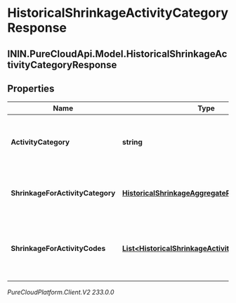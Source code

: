 # HistoricalShrinkageActivityCategoryResponse

## ININ.PureCloudApi.Model.HistoricalShrinkageActivityCategoryResponse

## Properties

|Name | Type | Description | Notes|
|------------ | ------------- | ------------- | -------------|
| **ActivityCategory** | **string** | Activity category for which shrinkage data is provided | [optional] |
| **ShrinkageForActivityCategory** | [**HistoricalShrinkageAggregateResponse**](HistoricalShrinkageAggregateResponse) | Aggregated shrinkage data for the activity category | [optional] |
| **ShrinkageForActivityCodes** | [**List&lt;HistoricalShrinkageActivityCodeResponse&gt;**](HistoricalShrinkageActivityCodeResponse) | Shrinkage for the activity codes under this activity category | [optional] |



_PureCloudPlatform.Client.V2 233.0.0_
